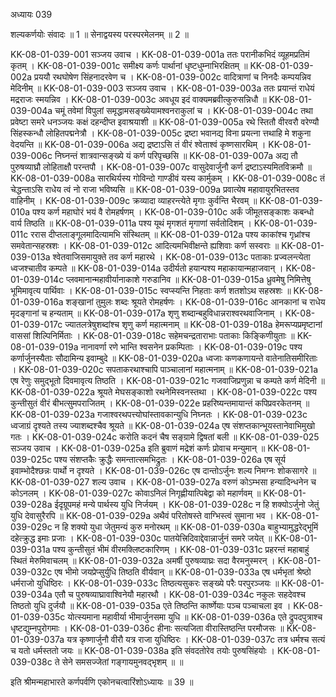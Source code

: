 अध्यायः 039

शल्यकर्णयोः संवादः ॥ 1 ॥ सेनाद्वयस्य परस्परमेलनम् ॥ 2 ॥

KK-08-01-039-001	सञ्जय उवाच ।
KK-08-01-039-001a	ततः परानीकभिदं व्यूहमप्रतिमं कृतम् ।
KK-08-01-039-001c	समीक्ष्य कर्णः पार्थानां धृष्टधुम्नाभिरक्षितम् ॥
KK-08-01-039-002a	प्रययौ रथघोषेण सिंहनादरवेण च ।
KK-08-01-039-002c	वादित्राणां च निनदैः कम्पयन्निव मेदिनीम् ॥
KK-08-01-039-003	सञ्जय उवाच ।
KK-08-01-039-003a	ततः प्रयान्तं राधेयं मद्रराजः स्मयन्निव ।
KK-08-01-039-003c	अवधूय इदं वाक्यमब्रवीत्कुरुसन्निधौ ॥
KK-08-01-039-004a	चमूं तवेमां विपुलां समृद्धामसङ्ख्येयामश्वनराकुलां च ।
KK-08-01-039-004c	तथा प्रवेष्टा समरे धनञ्जयः कक्षं दहन्दीप्त इवाश्रयाशी ॥
KK-08-01-039-005a	रथे स्तितौ वीरवरौ वरेण्यौ सिंहस्कन्धौ लोहितपद्मनेत्रौ ।
KK-08-01-039-005c	द्रष्टा भवानद्य विना प्रयत्ना त्तथाहि मे शकुना वेदयन्ति ॥
KK-08-01-039-006a	अद्य द्रष्टाऽसि तं वीरं श्वेताश्वं कृष्णसारथिम् ।
KK-08-01-039-006c	निघ्नन्तं शात्रवान्सङ्ख्ये यं कर्ण परिपृच्छसि ॥
KK-08-01-039-007a	अद्य तौ पुरुषव्याघ्रौ लोहिताक्षौ परन्तपौ ।
KK-08-01-039-007c	वासुदेवार्जुनौ कर्ण द्रष्टाऽस्यमितविक्रमौ ॥
KK-08-01-039-008a	सारथिर्यस्य गोविन्दो गाण्डीवं यस्य कार्मुकम् ।
KK-08-01-039-008c	तं चेद्धन्ताऽसि राधेय त्वं नो राजा भविष्यसि ॥
KK-08-01-039-009a	प्रवात्येष महावायुरभितस्तव वाहिनीम् । 
KK-08-01-039-009c	क्रव्यादा व्याहरन्त्येते मृगाः कुर्वन्ति भैरवम् ॥
KK-08-01-039-010a	पश्य कर्ण महाघोरं भयं वै रोमहर्षणम् ।
KK-08-01-039-010c	अर्कं जीमूतसङ्काशः कबन्धो वार्य तिष्ठति ॥
KK-08-01-039-011a	पश्य यूथं मृगशतं मृगाणां सर्वतोदिशम् ।
KK-08-01-039-011c	ररास दीप्तलाङ्गूलमादित्यामभि संस्थितम् ॥
KK-08-01-039-012a	पश्य काकांश्च गृध्रांश्च समवेतान्सहस्रशः ।
KK-08-01-039-012c	आदित्यमभिवीक्षन्ते ह्यशिवाः कर्ण सस्वराः ॥
KK-08-01-039-013a	श्वेतवाजिसमायुक्ते तव कर्ण महारथे ।
KK-08-01-039-013c	पताकाः प्रज्वलन्त्येता ध्वजश्चातीव कम्पते ॥
KK-08-01-039-014a	उदीर्यतो हयान्पश्य महाकायान्महाजवान् ।
KK-08-01-039-014c	प्लवमानान्महावीर्यानाकाशे गरुडानिव ॥
KK-08-01-039-015a	ध्रुवमेषु निमित्तेषु भूमिमावृत्य पार्थिवाः ।
KK-08-01-039-015c	स्वप्स्यन्ति निहताः कर्ण शतशोऽथ सहस्रशः ॥
KK-08-01-039-016a	शङ्खानां तुमुलः शब्दः श्रूयते रोमहर्षणः ।
KK-08-01-039-016c	आनकानां च राधेय मृदङ्गानां च हन्यताम् ॥
KK-08-01-039-017a	शृणु शब्दान्बहुविधान्नराश्वरथवाजिनाम् ।
KK-08-01-039-017c	ज्यातलत्रेषुशब्दांश्च शृणु कर्ण महात्मनाम् ॥
KK-08-01-039-018a	हेमरूप्यप्रमृष्टानां वाससां शिल्पिनिर्मिताः ।
KK-08-01-039-018c	सहेमचन्द्रताराभाः पताकाः किङ्किणीयुताः ॥
KK-08-01-039-019a	नानावर्णा रणे भान्ति श्वसनेन प्रकम्पिताः ।
KK-08-01-039-019c	पश्य कर्णार्जुनस्यैताः सौदामिन्य इवाम्बुदे ॥
KK-08-01-039-020a	ध्वजाः कणकणायन्ते वातेनातिसमीरिताः ।
KK-08-01-039-020c	सपताकरथाश्चापि पाञ्चालानां महात्मनाम् ॥
KK-08-01-039-021a	एष रेणुः समुद्भूतो दिवमावृत्य तिष्ठति ।
KK-08-01-039-021c	गजवाजिप्रणुन्ना च कम्पते कर्ण मेदिनी ॥
KK-08-01-039-022a	श्रूयते मेघसङ्काशो रथनेमिस्वनस्तथा ।
KK-08-01-039-022c	पश्य कुन्तीसुतं वीरं बीभत्सुमपराजितम् ।
KK-08-01-039-022e	प्रहरिष्यन्तमायान्तं कपिप्रवरकेतनम् ॥
KK-08-01-039-023a	गजाश्वरथपत्त्योघांस्तावकान्युधि निघ्नतः ।
KK-08-01-039-023c	ध्वजाग्रं दृश्यते तस्य ज्याशब्दश्चैव श्रूयते ॥
KK-08-01-039-024a	एष संशप्तकान्भूयस्तानेवाभिमुखो गतः ।
KK-08-01-039-024c	करोति कदनं चैष सङ्ग्रामे द्विषतां बली ॥
KK-08-01-039-025	सञ्जय उवाच ।
KK-08-01-039-025a	इति ब्रुवाणं मद्रेशं कर्णः प्रोवाच मन्युमान् ॥
KK-08-01-039-025c	पश्य संशप्तकैः क्रुद्धैः समन्तात्समभिद्रुतः ।
KK-08-01-039-026a	एष सूर्य इवाम्भोदैश्छन्नः पार्थो न दृश्यते ।
KK-08-01-039-026c	एष दान्तोऽर्जुनः शल्य निमग्नः शोकसागरे ॥
KK-08-01-039-027	शल्य उवाच ।
KK-08-01-039-027a	वरुणं कोऽम्भसा हन्यादिन्धनेन च कोऽनलम् ।
KK-08-01-039-027c	कोवाऽनिलं निगृह्णीयात्पिबेद्वा को महार्णवम् ॥
KK-08-01-039-028a	ईदृग्रूपमहं मन्ये पार्थस्य युधि निर्जयम् ।
KK-08-01-039-028c	न हि शक्योऽर्जुनो जेतुं युधि देवासुरैरपि ॥
KK-08-01-039-029a	अथैवं परितोषस्ते वाग्भिस्त्वं सुमाना भव ।
KK-08-01-039-029c	न हि शक्यो युधा जेतुमन्यं कुरु मनोरथम् ॥
KK-08-01-039-030a	बाहुभ्यामुद्धरेद्भूमिं दहेत्क्रुद्ध इमाः प्रजाः ।
KK-08-01-039-030c	पातयेत्त्रिदिवाद्देवान्नार्जुनं समरे जयेत् ॥
KK-08-01-039-031a	पश्य कुन्तीसुतं भीमं वीरमक्लिष्टकारिणम् ।
KK-08-01-039-031c	प्रहरन्तं महाबाहुं स्थितं मेरुमिवाचलम् ॥
KK-08-01-039-032a	अमर्षी पुरुषव्याघ्रः सदा वैरमनुस्मरन् ।
KK-08-01-039-032c	एष भीमो जयप्रेप्सुर्युधि तिष्ठति वीर्यवान् ॥
KK-08-01-039-033a	एष धर्मभृतां श्रेष्ठो धर्मराजो युधिष्ठिरः ।
KK-08-01-039-033c	तिष्ठत्यसुकरः सङ्ख्ये परैः परपुरञ्जयः ॥
KK-08-01-039-034a	एतौ च पुरुषव्याघ्रावाश्विनेयौ महारथौ ।
KK-08-01-039-034c	नकुलः सहदेवश्च तिष्ठतो युधि दुर्जयौ ॥
KK-08-01-039-035a	एते तिष्ठन्ति कार्ष्णेयाः पञ्च पञ्चाचला इव ।
KK-08-01-039-035c	योत्स्यमाना महावीर्या भीमार्जुनसमा युधि ॥
KK-08-01-039-036a	एते द्रुपदपुत्राश्च धृष्टद्युम्नपुरोगमाः ।
KK-08-01-039-036c	हीनाः सत्यजिता वीरास्तिष्ठन्ति परमौजसः ॥
KK-08-01-039-037a	यत्र कृष्णार्जुनौ वीरौ यत्र राजा युधिष्ठिरः ।
KK-08-01-039-037c	तत्र धर्मश्च सत्यं च यतो धर्मस्ततो जयः ॥
KK-08-01-039-038a	इति संवदतोरेव तयोः पुरुषसिंहयोः ।
KK-08-01-039-038c	ते सेने समसज्जेतां गङ्गायमुनवद्भृशम् ॥ ॥

इति श्रीमन्महाभारते कर्णपर्वणि एकोनचत्वारिंशोऽध्यायः ॥ 39 ॥
